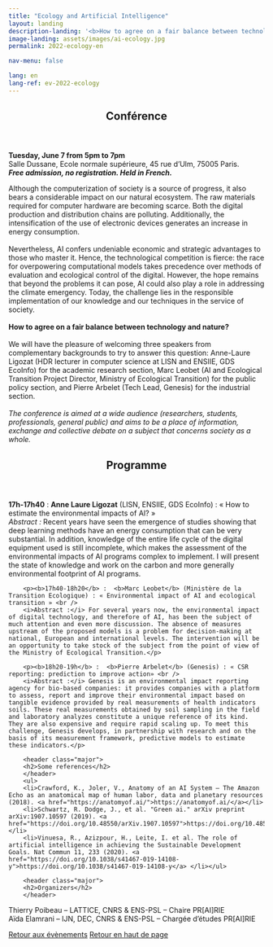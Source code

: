 ```yaml
---
title: "Ecology and Artificial Intelligence"
layout: landing
description-landing: '<b>How to agree on a fair balance between technology and nature?</b>'
image-landing: assets/images/ai-ecology.jpg
permalink: 2022-ecology-en

nav-menu: false

lang: en
lang-ref: ev-2022-ecology
---
```


<!-- Main -->
<div id="main">

<!-- One -->
<section id="one">
	<div class="inner">
	<header class="major">
	<h2>Conférence</h2>
	</header>
	<p><b>Tuesday, June 7 from 5pm to 7pm</b><br />
	Salle Dussane, Ecole normale supérieure, 45 rue d’Ulm, 75005 Paris.<br />
	<b><i>Free admission, no registration. Held in French.</i></b></p>
	<p>Although the computerization of society is a source of progress, it also bears a considerable impact on our natural ecosystem. The raw materials required for computer hardware are becoming scarce. Both the digital production and distribution chains are polluting. Additionally, the intensification of the use of electronic devices generates an increase in energy consumption.<br /><br />
	Nevertheless, AI confers undeniable economic and strategic advantages to those who master it. Hence, the technological competition is fierce: the race for overpowering computational models takes precedence over methods of evaluation and ecological control of the digital. However, the hope remains that beyond the problems it can pose, AI could also play a role in addressing the climate emergency. Today, the challenge lies in the responsible implementation of our knowledge and our techniques in the service of society.<br /><br />
	<b>How to agree on a fair balance between technology and nature?</b> <br /> <br/>
We will have the pleasure of welcoming three speakers from complementary backgrounds to try to answer this question: Anne-Laure Ligozat (HDR lecturer in computer science at LISN and ENSIIE, GDS EcoInfo) for the academic research section, Marc Leobet (AI and Ecological Transition Project Director, Ministry of Ecological Transition) for the public policy section, and Pierre Arbelet (Tech Lead, Genesis) for the industrial section.<br /><br/>
	<i>The conference is aimed at a wide audience (researchers, students, professionals, general public) and aims to be a place of information, exchange and collective debate on a subject that concerns society as a whole.</i></p>
	<header class="major">
	<h2>Programme</h2>
	</header>
		<p>
		<b>17h-17h40</b> :  <b>Anne Laure Ligozat</b>  (LISN, ENSIIE, GDS EcoInfo) : « How to estimate the environmental impacts of AI?  »<br />
		<i>Abstract :</i> Recent years have seen the emergence of studies showing that deep learning methods have an energy consumption that can be very substantial. In addition, knowledge of the entire life cycle of the digital equipment used is still incomplete, which makes the assessment of the environmental impacts of AI programs complex to implement. I will present the state of knowledge and work on the carbon and more generally environmental footprint of AI programs.</p>

		<p><b>17h40-18h20</b> :  <b>Marc Leobet</b> (Ministère de la Transition Ecologique) : « Environmental impact of AI and ecological transition » <br />
		<i>Abstract :</i> For several years now, the environmental impact of digital technology, and therefore of AI, has been the subject of much attention and even more discussion. The absence of measures upstream of the proposed models is a problem for decision-making at national, European and international levels. The intervention will be an opportunity to take stock of the subject from the point of view of the Ministry of Ecological Transition.</p>

		<p><b>18h20-19h</b> :  <b>Pierre Arbelet</b> (Genesis) : « CSR reporting: prediction to improve action» <br />
		<i>Abstract :</i> Genesis is an environmental impact reporting agency for bio-based companies: it provides companies with a platform to assess, report and improve their environmental impact based on tangible evidence provided by real measurements of health indicators soils. These real measurements obtained by soil sampling in the field and laboratory analyzes constitute a unique reference of its kind. They are also expensive and require rapid scaling up. To meet this challenge, Genesis develops, in partnership with research and on the basis of its measurement framework, predictive models to estimate these indicators.</p>

		<header class="major">
		<h2>Some references</h2>
		</header>
		<ul>
		<li>Crawford, K., Joler, V., Anatomy of an AI System – The Amazon Echo as an anatomical map of human labor, data and planetary resources (2018). <a href="https://anatomyof.ai/">https://anatomyof.ai/</a></li>
		<li>Schwartz, R. Dodge, J., et al. "Green ai." arXiv preprint arXiv:1907.10597 (2019). <a href="https://doi.org/10.48550/arXiv.1907.10597">https://doi.org/10.48550/arXiv.1907.10597</a></li>
		<li>Vinuesa, R., Azizpour, H., Leite, I. et al. The role of artificial intelligence in achieving the Sustainable Development Goals. Nat Commun 11, 233 (2020). <a href="https://doi.org/10.1038/s41467-019-14108-y">https://doi.org/10.1038/s41467-019-14108-y</a> </li></ul>

		<header class="major">
		<h2>Organizers</h2>
		</header>
<p>Thierry Poibeau – LATTICE, CNRS & ENS-PSL – Chaire PR[AI]RIE<br />
Aïda Elamrani – IJN, DEC, CNRS & ENS-PSL – Chargée d’études PR[AI]RIE
</p>
		<a href="evenements.html" class="button special icon fa-arrow-left">Retour aux évènements</a>
		<a href="#" class="button special icon fa-arrow-up">Retour en haut de page</a>
	</div>
</section>

</div>
